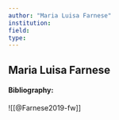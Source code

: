 ```yaml
---
author: "Maria Luisa Farnese"
institution:
field:
type:
---
```


## Maria Luisa Farnese
#### Bibliography:

![[@Farnese2019-fw]]